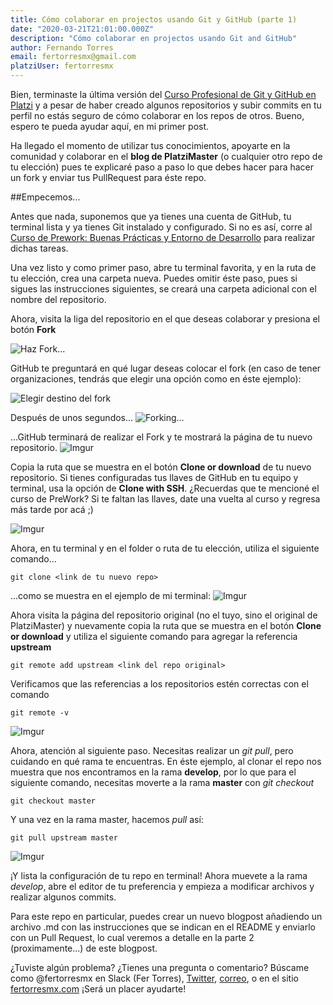 ```yaml
---
title: Cómo colaborar en projectos usando Git y GitHub (parte 1)
date: "2020-03-21T21:01:00.000Z"
description: "Cómo colaborar en projectos usando Git and GitHub"
author: Fernando Torres
email: fertorresmx@gmail.com
platziUser: fertorresmx
---
```


Bien, terminaste la última versión del [Curso Profesional de Git y GitHub en Platzi](https://platzi.com/cursos/git-github/) y a pesar de haber creado algunos repositorios y subir commits en tu perfil no estás seguro de cómo colaborar en los repos de otros. Bueno, espero te pueda ayudar aquí, en mi primer post.

Ha llegado el momento de utilizar tus conocimientos, apoyarte en la comunidad y colaborar en el **blog de PlatziMaster** (o cualquier otro repo de tu elección) pues te explicaré paso a paso lo que debes hacer para hacer un fork y enviar tus PullRequest para éste repo.

##Empecemos...

Antes que nada, suponemos que ya tienes una cuenta de GitHub, tu terminal lista y ya tienes Git instalado y configurado. Si no es así, corre al [Curso de Prework: Buenas Prácticas y Entorno de Desarrollo](https://platzi.com/cursos/prework/) para realizar dichas tareas.

Una vez listo y como primer paso, abre tu terminal favorita, y en la ruta de tu elección, crea una carpeta nueva. Puedes omitir éste paso, pues si sigues las instrucciones siguientes, se creará una carpeta adicional con el nombre del repositorio.

Ahora, visita la liga del repositorio en el que deseas colaborar y presiona el botón **Fork**

![Haz Fork...](https://i.imgur.com/5aWe002.png)

GitHub te preguntará en qué lugar deseas colocar el fork (en caso de tener organizaciones, tendrás que elegir una opción como en éste ejemplo):

![Elegir destino del fork](https://i.imgur.com/Rf2Ms3s.png)

Después de unos segundos...
![Forking...](https://i.imgur.com/00DukJG.png)

...GitHub terminará de realizar el Fork y te mostrará la página de tu nuevo repositorio.
![Imgur](https://i.imgur.com/okkgJGP.png)

Copia la ruta que se muestra en el botón **Clone or download** de tu nuevo repositorio. Si tienes configuradas tus llaves de GitHub en tu equipo y terminal, usa la opción de **Clone with SSH**. ¿Recuerdas que te mencioné el curso de PreWork? Si te faltan las llaves, date una vuelta al curso y regresa más tarde por acá ;)

![Imgur](https://i.imgur.com/dLIoXDK.png)

Ahora, en tu terminal y en el folder o ruta de tu elección, utiliza el siguiente comando...
~~~
git clone <link de tu nuevo repo>
~~~
...como se muestra en el ejemplo de mi terminal:
![Imgur](https://i.imgur.com/WuTC8GN.png)


Ahora visita la página del repositorio original (no el tuyo, sino el original de PlatziMaster) y nuevamente copia la ruta que se muestra en el botón **Clone or download** y utiliza el siguiente comando para agregar la referencia **upstream**

~~~
git remote add upstream <link del repo original>
~~~
Verificamos que las referencias a los repositorios estén correctas con el comando
~~~
git remote -v
~~~
![Imgur](https://i.imgur.com/FLpNcI2.png)

Ahora, atención al siguiente paso. Necesitas realizar un *git pull*, pero cuidando en qué rama te encuentras. En éste ejemplo, al clonar el repo nos muestra que nos encontramos en la rama **develop**, por lo que para el siguiente comando, necesitas moverte a la rama **master** con *git checkout*
~~~
git checkout master
~~~
Y una vez en la rama master, hacemos *pull* así:
~~~
git pull upstream master
~~~
![Imgur](https://i.imgur.com/uMlv9pM.png)

¡Y lista la configuración de tu repo en terminal! Ahora muevete a la rama *develop*, abre el editor de tu preferencia y empieza a modificar archivos y realizar algunos commits.

Para este repo en particular, puedes crear un nuevo blogpost añadiendo un archivo .md con las instrucciones que se indican en el README y enviarlo con un Pull Request, lo cual veremos a detalle en la parte 2 (proximamente...) de este blogpost.

¿Tuviste algún problema? ¿Tienes una pregunta o comentario? Búscame como @fertorresmx en Slack (Fer Torres), [Twitter](https://twitter.com/fertorresmx),  [correo](mailto:contacto@fertorresmx.com), o en el sitio [fertorresmx.com](http://www.fertorresmx.com) ¡Será un placer ayudarte!